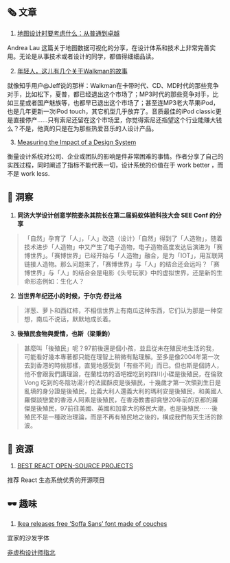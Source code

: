 ##  🗞 文章

1. [地图设计时要考虑什么：从普通到卓越](https://www.yuque.com/xiaofengcanyue/bb488p/cyz4lp)

Andrea Lau 这篇关于地图数据可视化的分享，在设计体系和技术上非常完善实用。无论是从事技术或者设计的同学，都值得细细品读。

2. [年轻人，这儿有几个关于Walkman的故事](https://www.pingwest.com/a/190654)

就像知乎用户@Jeff说的那样：Walkman在卡带时代、CD、MD时代的那些竞争对手，比如松下，夏普，都已经退出这个市场了；MP3时代的那些竞争对手，比如三星或者国产魅族等，也都早已退出这个市场了；甚至连MP3老大苹果iPod，也是几年更新一次iPod touch，其它机型几乎放弃了。音质最佳的iPod classic更是直接停产……只有索尼还留在这个市场里，你觉得索尼还指望这个行业能赚大钱么？不是，他真的只是在为那些热爱音乐的人设计产品。

3. [Measuring the Impact of a Design System](https://medium.com/@didoo/measuring-the-impact-of-a-design-system-7f925af090f7)

衡量设计系统对公司、企业或团队的影响是件非常困难的事情。作者分享了自己的实践过程，同时阐述了指标不能代表一切，设计系统的价值在于 work better ，而不是 work less.

## 💬 洞察

1. **同济大学设计创意学院娄永其院长在第二届蚂蚁体验科技大会 SEE Conf 的分享**

> 「自然」孕育了「人」，「人」改造（设计）「自然」得到了「人造物」，随着技术进步「人造物」中又产生了电子造物，电子造物高度发达后演进为「赛博世界」。「赛博世界」已经开始与「人造物」融合，是为「IOT」，用互联网链接人造物。那么问题来了，「赛博世界」与「人」的结合还会远吗？「赛博世界」与「人」的结合会是电影《头号玩家》中的虚拟世界，还是新的生命形态例如：生化人？

2. **当世界年纪还小的时候，于尔克·舒比格**

> 洋葱、萝卜和西红柿，不相信世界上有南瓜这种东西，它们认为那是一种空想，南瓜不说话，默默地成长着。

3. **後殖民食物與愛情，也斯（梁秉鈞）**

> 甚麼叫「後殖民」呢？97前後還是個小孩，並且從未在殖民地生活的我，可能看好幾本專著都只能在理智上稍微有點理解。至多是像2004年第一次去到香港的時候那樣，直覺地感受到「有些不同」而已。但也斯是個詩人，他不會跟我們講理論，在蘭桂坊的酒吧裡吃到的四川小碟是後殖民，在倫敦 Vong 吃到的冬陰功湯汁的法國酥皮是後殖民，十幾歲才第一次領到生日是亂填的身分證是後殖民，比義大利人還義大利的瑪利安是後殖民，和美國人羅傑談戀愛的香港人阿素是後殖民，在香港教書卻貪戀20年前的京都的羅傑是後殖民，97前往美國、英國和加拿大的移民大潮，也是後殖民⋯⋯後殖民不是一種政治理論，而是不再有殖民地之後的，構成我們每天生活的餘波。

## 💎 资源

1. [BEST REACT OPEN-SOURCE PROJECTS](https://flatlogic.com/blog/best-react-open-source-projects/?ref=webdesignernews.com)

推荐 React 生态系统优秀的开源项目

## 🕶 趣味

1. [Ikea releases free ‘Soffa Sans’ font made of couches](https://www.theverge.com/tldr/2019/7/1/20677211/ikea-soffa-sans-font-vallentuna-planner-sofa-couches?ref=webdesignernews.com)

宜家的沙发字体

[非虚构设计师指北](https://www.yuque.com/lynnete/design)